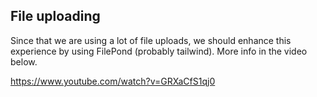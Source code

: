 ## File uploading
Since that we are using a lot of file uploads, we should enhance this experience by using FilePond (probably tailwind).
More info in the video below.

https://www.youtube.com/watch?v=GRXaCfS1qj0